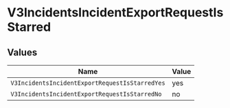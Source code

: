 # V3IncidentsIncidentExportRequestIsStarred


## Values

| Name                                           | Value                                          |
| ---------------------------------------------- | ---------------------------------------------- |
| `V3IncidentsIncidentExportRequestIsStarredYes` | yes                                            |
| `V3IncidentsIncidentExportRequestIsStarredNo`  | no                                             |